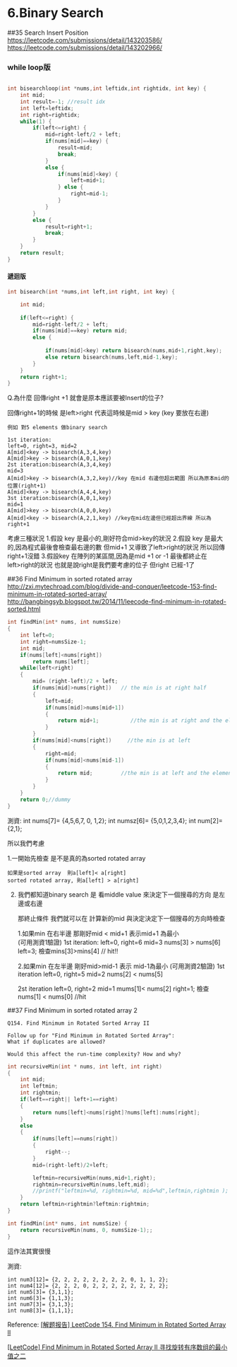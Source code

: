 # 6.Binary Search

##35 Search Insert Position
https://leetcode.com/submissions/detail/143203586/
https://leetcode.com/submissions/detail/143202966/

### while loop版
```c

int bisearchloop(int *nums,int leftidx,int rightidx, int key) {
    int mid;
    int result=-1; //result idx
    int left=leftidx;
    int right=rightidx;
    while(1) {
        if(left<=right) {
            mid=right-left/2 + left;
            if(nums[mid]==key) {
                result=mid;
                break;
            }
            else {
                if(nums[mid]<key) {
                    left=mid+1;
                } else {
                    right=mid-1;
                }
            }
        }
        else {
            result=right+1;
            break;
        }
    }
    return result; 
}                                                                                                                                                                                                     
```
####  遞迴版

```c
int bisearch(int *nums,int left,int right, int key) {

    int mid;
    
    if(left<=right) {
        mid=right-left/2 + left;
        if(nums[mid]==key) return mid;
        else {
    
            if(nums[mid]<key) return bisearch(nums,mid+1,right,key);
            else return bisearch(nums,left,mid-1,key);
        }
    }
    return right+1;
}


```



Q.為什麼 回傳right +1 就會是原本應該要被Insert的位子?

回傳right+1的時候 是left>right 代表這時候是mid > key (key 要放在右邊)
        
    例如 對5 elements 做binary search
    
    1st iteration:
    left=0, right=3, mid=2
    A[mid]<key -> bisearch(A,3,4,key)
    A[mid]>key -> bisearch(A,0,1,key)
    2st iteration:bisearch(A,3,4,key)
    mid=3
    A[mid]>key -> bisearch(A,3,2,key)//key 在mid 右邊但超出範圍 所以為原本mid的位置(right+1)
    A[mid]<key -> bisearch(A,4,4,key)
    3st iteration:bisearch(A,0,1,key)
    mid=1
    A[mid]>key -> bisearch(A,0,0,key)
    A[mid]<key -> bisearch(A,2,1,key) //key在mid左邊但已經超出界線 所以為right+1

考慮三種狀況
1.假設 key 是最小的,剛好符合mid>key的狀況
2.假設 key 是最大的,因為程式最後會檢查最右邊的數 但mid+1 又導致了left>right的狀況
所以回傳right+1沒錯
3.假設key 在陣列的某區間,因為是mid +1 or -1 最後都終止在left>right的狀況
也就是說right是我們要考慮的位子 但right 已經-1了



##36 Find Minimum in sorted rotated array
http://zxi.mytechroad.com/blog/divide-and-conquer/leetcode-153-find-minimum-in-rotated-sorted-array/
http://bangbingsyb.blogspot.tw/2014/11/leecode-find-minimum-in-rotated-sorted.html

```c
int findMin(int* nums, int numsSize)
{
    int left=0;
    int right=numsSize-1;
    int mid;
    if(nums[left]<nums[right])
        return nums[left];
    while(left<right)
    {
        mid= (right-left)/2 + left;
        if(nums[mid]>nums[right])   // the min is at right half
        {
            left=mid;
            if(nums[mid]>nums[mid+1])   
            {
                return mid+1;          //the min is at right and the element mid+1 (at right) is smaller , so we hit the boundary 
            }
        }
        if(nums[mid]<nums[right])     //the min is at left
        {
            right=mid;
            if(nums[mid]<nums[mid-1])
            {
                return mid;         //the min is at left and the element mid-1 (at left) is larger , so we hit the boundary, mid is what we want
            }
        }
    }
    return 0;//dummy
}

```
測資:
int nums[7]= {4,5,6,7, 0, 1,2};
int numsz[6]= {5,0,1,2,3,4};
int num[2]= {2,1};


所以我們考慮

1.一開始先檢查 是不是真的為sorted rotated array  

    如果是sorted array  則a[left]< a[right] 
    sorted rotated array, 則a[left] > a[right]
    
2. 我們都知道binary search 是 看middle value 來決定下一個搜尋的方向 是左邊或右邊
    
    那終止條件 我們就可以在 計算新的mid  與決定決定下一個搜尋的方向時檢查
    
    1.如果min 在右半邊 那剛好mid < mid+1 表示mid+1 為最小  
    (可用測資1驗證)
    1st iteration:
        left=0, right=6 mid=3
        nums[3] > nums[6] 
            left=3;
            檢查mins[3]>mins[4] // hit!!
        
        
    2.如果min 在左半邊 剛好mid>mid-1 表示 mid-1為最小 (可用測資2驗證)
    1st iteration
        left=0, right=5 mid=2
        nums[2] < nums[5]
        
    2st iteration
        left=0, right=2 mid=1
        mums[1]<  nums[2] 
            right=1;
            檢查nums[1] < nums[0]    //hit
        

##37 Find Minimum in sorted rotated array 2
   
    Q154. Find Minimum in Rotated Sorted Array II
    
    Follow up for "Find Minimum in Rotated Sorted Array":
    What if duplicates are allowed?
    
    Would this affect the run-time complexity? How and why?

```c
int recursiveMin(int * nums, int left, int right)
{
    int mid;
    int leftmin;
    int rightmin;
    if(left==right|| left+1==right)
    {
        return nums[left]<nums[right]?nums[left]:nums[right];
    }
    else
    {
        if(nums[left]==nums[right])
        {
            right--;
        }
        mid=(right-left)/2+left;

        leftmin=recursiveMin(nums,mid+1,right);
        rightmin=recursiveMin(nums,left,mid);
        //printf("leftmin=%d, rightmin=%d, mid=%d",leftmin,rightmin );
    }
    return leftmin<rightmin?leftmin:rightmin;
}

int findMin(int* nums, int numsSize) {
    return recursiveMin(nums, 0, numsSize-1);;
}
```
這作法其實很慢 



測資:
    
    int num3[12]= {2, 2, 2, 2, 2, 2, 2, 2, 0, 1, 1, 2};
    int num4[12]= {2, 2, 2, 0, 2, 2, 2, 2, 2, 2, 2, 2};
    int num5[3]= {3,1,1};
    int num6[3]= {1,1,3};
    int num7[3]= {3,1,3};
    int num8[3]= {1,1,1};



Reference:
[\[解题报告\] LeetCode 154. Find Minimum in Rotated Sorted Array II](http://zxi.mytechroad.com/blog/divide-and-conquer/leetcode-154-find-minimum-in-rotated-sorted-array-ii/)

[\[LeetCode\] Find Minimum in Rotated Sorted Array II 寻找旋转有序数组的最小值之二](http://www.cnblogs.com/grandyang/p/4040438.html)

